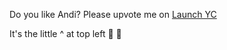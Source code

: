 Do you like Andi? Please upvote me on [Launch YC](https://www.ycombinator.com/launches/JC8-andi-making-search-fun-factual-and-interesting)

It's the little ^ at top left 🙏 🤗
